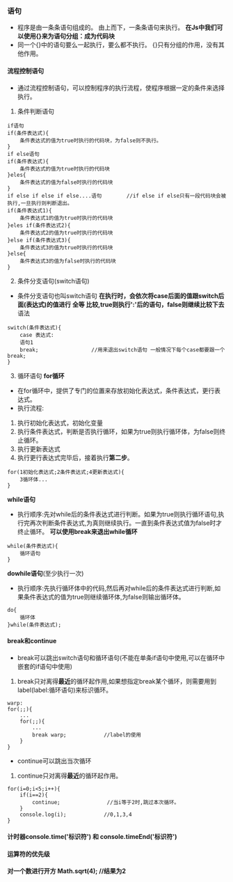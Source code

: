 ### 语句
- 程序是由一条条语句组成的。
由上而下，一条条语句来执行。
**在Js中我们可以使用{}来为语句分组：成为代码块**
- 同一个{}中的语句要么一起执行，要么都不执行。
{}只有分组的作用，没有其他作用。 
#### 流程控制语句
- 通过流程控制语句，可以控制程序的执行流程，使程序根据一定的条件来选择执行。
1. 条件判断语句
```
if语句
if(条件表达式){
    条件表达式的值为true时执行的代码块，为false则不执行。
}
if else语句
if(条件表达式){
    条件表达式的值为true时执行的代码块
}eles{
    条件表达式的值为false时执行的代码块
}
if else if else if else....语句        //if else if else只有一段代码块会被执行,一旦执行则判断退出。     
if(条件表达式1){
    条件表达式1的值为true时执行的代码块
}eles if(条件表达式2){
    条件表达式2的值为true时执行的代码块
}else if(条件表达式3){
    条件表达式3的值为true时执行的代码块
}else{
    条件表达式3的值为false时执行的代码块
}
```
2. 条件分支语句(switch语句)
- 条件分支语句也叫switch语句
**在执行时，会依次将case后面的值跟switch后面(表达式)的值进行 全等 比较,true则执行':'后的语句，false则继续比较下去**
语法
```
switch(条件表达式){
    case 表达式:
    语句1
    break;                 //用来退出switch语句 一般情况下每个case都要跟一个break;
}
```
3. 循环语句
**for循环**
- 在for循环中，提供了专门的位置来存放初始化表达式，条件表达式，更行表达式。
- 执行流程:
1. 执行初始化表达式，初始化变量
2. 执行条件表达式，判断是否执行循环，如果为true则执行循环体，为false则终止循环。
3. 执行更新表达式
4. 执行更行表达式完毕后，接着执行**第二步**。

```
for(1初始化表达式;2条件表达式;4更新表达式){
    3循环体...
}
```
**while语句**
- 执行顺序:先对while后的条件表达式进行判断。如果为true则执行循环语句,执行完再次判断条件表达式,为真则继续执行。一直到条件表达式值为false时才终止循环。
**可以使用break来退出while循环**
```
while(条件表达式){
    循环语句
}
```
**dowhile语句**(至少执行一次)
- 执行顺序:先执行循环体中的代码,然后再对while后的条件表达式进行判断,如果条件表达式的值为true则继续循环体,为false则输出循环体。
```
do{
    循环体
}while(条件表达式);
```
#### break和continue
- break可以跳出switch语句和循环语句(不能在单条if语句中使用,可以在循环中嵌套的if语句中使用)
1. break只对离得**最近**的循环起作用,如果想指定break某个循环，则需要用到label(label:循环语句)来标识循环。
```
warp:
for(;;){
    ...
    for(;;){
        ...
        break warp;            //label的使用
    }
}
```
- continue可以跳出当次循环
1. continue只对离得**最近**的循环起作用。
```
for(i=0;i<5;i++){
    if(i==2){
        continue;               //当i等于2时,跳过本次循环。
    }
    console.log(i);            //0,1,3,4    
}
```
#### 计时器console.time('标识符') 和 console.timeEnd('标识符')
#### 运算符的优先级
#### 对一个数进行开方 Math.sqrt(4); //结果为2